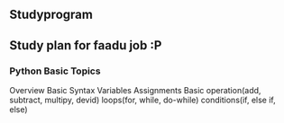 ##  Studyprogram
## Study plan for faadu job :P 

### Python Basic Topics
Overview
Basic Syntax
Variables Assignments
Basic operation(add, subtract, multipy, devid)
loops(for, while, do-while)
conditions(if, else if, else)

